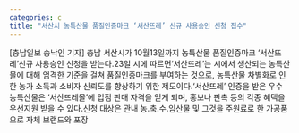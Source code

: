 ```yaml
---
categories: c
title: "서산시 농특산물 품질인증마크 ‘서산뜨레’ 신규 사용승인 신청 접수"
---
```

[충남일보 송낙인 기자] 충남 서산시가 10월13일까지 농특산물 품질인증마크 ‘서산뜨레’신규 사용승인 신청을 받는다.23일 시에 따르면‘서산뜨레’는 시에서 생산되는 농특산물에 대해 엄격한 기준을 걸쳐 품질인증마크를 부여하는 것으로, 농특산물 차별화로 인한 농가 소득과 소비자 신뢰도를 향상하기 위한 제도이다.‘서산뜨레’ 인증을 받은 우수 농특산물은 ‘서산뜨레몰’에 입점 판매 자격을 얻게 되며, 홍보나 판촉 등의 각종 혜택을 우선지원 받을 수 있다.신청 대상은 관내 농․축․수․임산물 및 그것을 주원료로 한 가공품으로 자체 브랜드와 포장